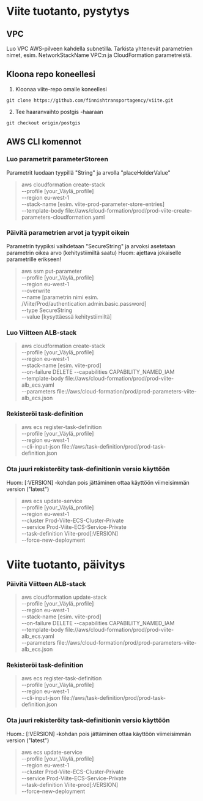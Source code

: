 # Viite tuotanto, pystytys
## VPC
Luo VPC AWS-pilveen kahdella subnetilla.
Tarkista yhtenevät parametrien nimet, esim. NetworkStackName VPC:n ja CloudFormation parametreistä.

## Kloona repo koneellesi
1. Kloonaa viite-repo omalle koneellesi

```
git clone https://github.com/finnishtransportagency/viite.git
```
2. Tee haaranvaihto postgis -haaraan
```
git checkout origin/postgis
```
## AWS CLI komennot
### Luo parametrit parameterStoreen
Parametrit luodaan tyypillä "String" ja arvolla "placeHolderValue"

>aws cloudformation create-stack \
>   --profile [your_Väylä_profile] \
>   --region eu-west-1 \
>   --stack-name [esim. viite-prod-parameter-store-entries] \
>   --template-body file://aws/cloud-formation/prod/prod-viite-create-parameters-cloudformation.yaml 

### Päivitä parametrien arvot ja tyypit oikein
Parametrin tyypiksi vaihdetaan "SecureString" ja arvoksi asetetaan parametrin oikea arvo (kehitystiimiltä saatu)
Huom: ajettava jokaiselle parametrille erikseen!
>aws ssm put-parameter \
>   --profile [your_Väylä_profile] \
>   --region eu-west-1 \
>   --overwrite \
>   --name [parametrin nimi esim. /Viite/Prod/authentication.admin.basic.password] \
>   --type SecureString \
>   --value [kysyttäessä kehitystiimiltä]

### Luo Viitteen ALB-stack

>aws cloudformation create-stack \
>    --profile [your_Väylä_profile] \
>    --region eu-west-1 \
>    --stack-name [esim. viite-prod] \
>    --on-failure DELETE --capabilities CAPABILITY_NAMED_IAM \
>    --template-body file://aws/cloud-formation/prod/prod-viite-alb_ecs.yaml \
>    --parameters file://aws/cloud-formation/prod/prod-parameters-viite-alb_ecs.json

### Rekisteröi task-definition

>aws ecs register-task-definition \
>    --profile [your_Väylä_profile] \
>    --region eu-west-1 \
>    --cli-input-json file://aws/task-definition/prod/prod-task-definition.json

### Ota juuri rekisteröity task-definitionin versio käyttöön
Huom: [:VERSION] -kohdan pois jättäminen ottaa käyttöön viimeisimmän version ("latest") 
>aws ecs update-service \
>    --profile [your_Väylä_profile] \
>    --region eu-west-1 \
>    --cluster Prod-Viite-ECS-Cluster-Private \
>    --service Prod-Viite-ECS-Service-Private \
>    --task-definition Viite-prod[:VERSION] \
>    --force-new-deployment


# Viite tuotanto, päivitys
### Päivitä Viitteen ALB-stack

>aws cloudformation update-stack \
>    --profile [your_Väylä_profile] \
>    --region eu-west-1 \
>    --stack-name [esim. viite-prod] \
>    --on-failure DELETE --capabilities CAPABILITY_NAMED_IAM \
>    --template-body file://aws/cloud-formation/prod/prod-viite-alb_ecs.yaml \
>    --parameters file://aws/cloud-formation/prod/prod-parameters-viite-alb_ecs.json

### Rekisteröi task-definition

>aws ecs register-task-definition \
>    --profile [your_Väylä_profile] \
>    --region eu-west-1 \
>    --cli-input-json file://aws/task-definition/prod/prod-task-definition.json

### Ota juuri rekisteröity task-definitionin versio käyttöön
Huom.: [:VERSION] -kohdan pois jättäminen ottaa käyttöön viimeisimmän version ("latest") 
>aws ecs update-service \
>    --profile [your_Väylä_profile] \
>    --region eu-west-1 \
>    --cluster Prod-Viite-ECS-Cluster-Private \
>    --service Prod-Viite-ECS-Service-Private \
>    --task-definition Viite-prod[:VERSION] \
>    --force-new-deployment
